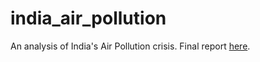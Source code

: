 # india_air_pollution

An analysis of India's Air Pollution crisis. Final report [here](https://github.com/Tango2503/india_air_pollution/blob/main/commentary.pdf).
